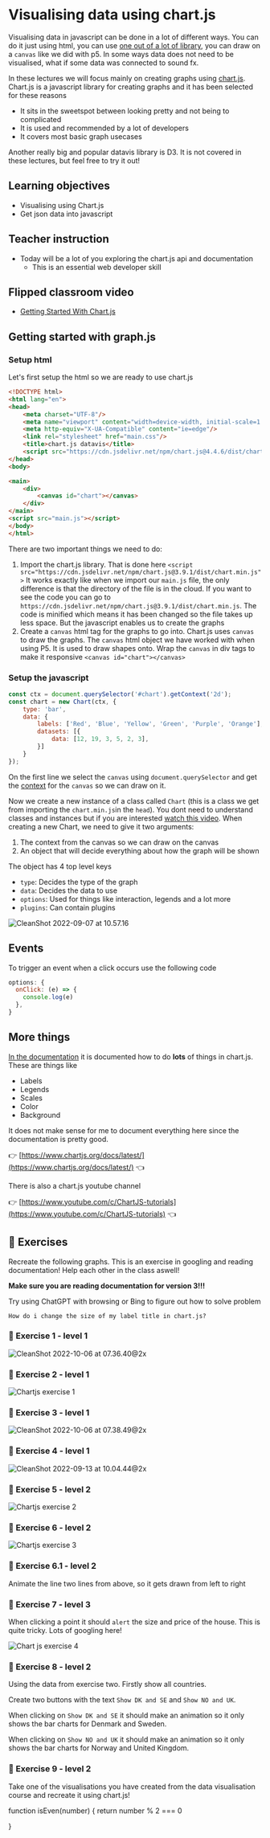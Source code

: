 # Visualising data using chart.js

Visualising data in javascript can be done in a lot of different ways. You can do it just using html, you can use [one out of a lot of library](https://www.blog.duomly.com/javascript-data-visualization-libraries/), you can draw on a `canvas` like we did with p5. In some ways data does not need to be visualised, what if some data was connected to sound fx. 

In these lectures we will focus mainly on creating graphs using [chart.js](https://www.chartjs.org/). Chart.js is a javascript library for creating graphs and it has been selected for these reasons

- It sits in the sweetspot between looking pretty and not being to complicated
- It is used and recommended by a lot of developers
- It covers most basic graph usecases

Another really big and popular datavis library is D3. It is not covered in these lectures, but feel free to try it out!



<!--

## After class consideration

- Opgave 6.1 var meget meget sværere end de andre.
- Opgaverne er måske lidt stenet idag. Lidt en koger gang
- Sluttede ret tidligt. De sidste opgaver var der ikke mange der lavede. Altså dem hvor de skulle rekonstruere en visualisering de havde lavet tidligere
- Få kort opgaven ind fra datavis 2 og fjern dataviz 2 gangen. Måske prøve eksamen istedet for

-->



## Learning objectives

- Visualising using Chart.js
- Get json data into javascript



## Teacher instruction

- Today will be a lot of you exploring the chart.js api and documentation
  - This is an essential web developer skill



## Flipped classroom video

- [Getting Started With Chart.js](https://www.youtube.com/watch?v=sE08f4iuOhA)



## Getting started with graph.js



### Setup html

Let's first setup the html so we are ready to use chart.js

```html
<!DOCTYPE html>
<html lang="en">
<head>
    <meta charset="UTF-8"/>
    <meta name="viewport" content="width=device-width, initial-scale=1.0"/>
    <meta http-equiv="X-UA-Compatible" content="ie=edge"/>
    <link rel="stylesheet" href="main.css"/>
    <title>chart.js datavis</title>
    <script src="https://cdn.jsdelivr.net/npm/chart.js@4.4.6/dist/chart.umd.min.js"></script>
</head>
<body>

<main>
    <div>
        <canvas id="chart"></canvas>
    </div>
</main>
<script src="main.js"></script>
</body>
</html>
```

 There are two important things we need to do:

1. Import the chart.js library. That is done here `<script src="https://cdn.jsdelivr.net/npm/chart.js@3.9.1/dist/chart.min.js">` It works exactly like when we import our `main.js` file, the only difference is that the directory of the file is in the cloud. If you want to see the code you can go to `https://cdn.jsdelivr.net/npm/chart.js@3.9.1/dist/chart.min.js`. The code is minified which means it has been changed so the file takes up less space. But the javascript enables us to create the graphs
2. Create a `canvas` html tag for the graphs to go into. Chart.js uses `canvas` to draw the graphs. The `canvas` html object we have worked with when using P5. It is used to draw shapes onto. Wrap the `canvas` in div tags to make it responsive `<canvas id="chart"></canvas>`



### Setup the javascript

```javascript
const ctx = document.querySelector('#chart').getContext('2d');
const chart = new Chart(ctx, {
    type: 'bar',
    data: {
        labels: ['Red', 'Blue', 'Yellow', 'Green', 'Purple', 'Orange'],
        datasets: [{
            data: [12, 19, 3, 5, 2, 3],
        }]
    }
});
```

On the first line we select the `canvas` using `document.querySelector` and get the [context](https://developer.mozilla.org/en-US/docs/Web/API/HTMLCanvasElement/getContext) for the `canvas` so we can draw on it. 

Now we create a new instance of a class called `Chart` (this is a class we get from importing the `chart.min.js`in the `head`). You dont need to understand classes and instances but if you are interested [watch this video](https://www.youtube.com/watch?v=5AWRivBk0Gw). When creating a new Chart, we need to give it two arguments:

1. The context from the canvas so we can draw on the canvas
2. An object that will decide everything about how the graph will be shown



The object has 4 top level keys

- `type`: Decides the type of the graph
- `data`: Decides the data to use
- `options`: Used for things like interaction, legends and a lot more
- `plugins`: Can contain plugins



![CleanShot 2022-09-07 at 10.57.16](../assets/chart-js-setup.png)



## Events

To trigger an event when a click occurs use the following code

```javascript
options: {
  onClick: (e) => {
    console.log(e)
  },
}
```



## More things

[In the documentation](https://www.chartjs.org/docs/latest/) it is documented how to do **lots** of things in chart.js. These are things like

- Labels
- Legends
- Scales
- Color
- Background



It does not make sense for me to document everything here since the documentation is pretty good. 

👉 [https://www.chartjs.org/docs/latest/](https://www.chartjs.org/docs/latest/) 👈



There is also a chart.js youtube channel

👉 [https://www.youtube.com/c/ChartJS-tutorials](https://www.youtube.com/c/ChartJS-tutorials) 👈



## 📝 Exercises

Recreate the following graphs. This is an exercise in googling and reading documentation! Help each other in the class aswell!

**Make sure you are reading documentation for version 3!!!**



Try using ChatGPT with browsing or Bing to figure out how to solve problem

```
How do i change the size of my label title in chart.js?
```



### 📝 Exercise 1 - level 1

![CleanShot 2022-10-06 at 07.36.40@2x](assets/exercise-1-datavis.png)



### 📝 Exercise 2 - level 1

![Chartjs exercise 1](../assets/chartjs-exercise-1.png)







### 📝 Exercise 3 - level 1

![CleanShot 2022-10-06 at 07.38.49@2x](assets/exercise-3.png)



### 📝 Exercise 4 - level 1

![CleanShot 2022-09-13 at 10.04.44@2x](assets/line-simple.png)



### 📝 Exercise 5 - level 2

![Chartjs exercise 2](assets/custom-chart-title.png)



### 📝 Exercise 6 - level 2

![Chartjs exercise 3](assets/chart-js-exercise3.png)

### 📝 Exercise 6.1 - level 2

Animate the line two lines from above, so it gets drawn from left to right



### 📝 Exercise 7 - level 3

When clicking a point it should `alert` the size and price of the house. This is quite tricky. Lots of googling here!

![Chart js exercise 4](assets/chart-js-exercise-4.png)

### 📝 Exercise 8 - level 2

Using the data from exercise two. Firstly show all countries.



Create two buttons with the text `Show DK and SE` and `Show NO and UK`. 

When clicking on `Show DK and SE` it should make an animation so it only shows the bar charts for Denmark and Sweden. 

When clicking on `Show NO and UK` it should make an animation so it only shows the bar charts for Norway and United Kingdom. 



### 📝 Exercise 9 - level 2

Take one of the visualisations you have created from the data visualisation course and recreate it using chart.js!



function isEven(number) {
       return number % 2 === 0
            
}

